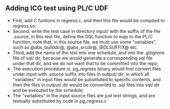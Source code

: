 ## Adding ICG test using PL/C UDF
* First, add C funtions in regress.c, and then this file would be compiled to regress.so;
* Second, write the test case in directory input/ with the suffix of the file .source, in this test file, define the SQL function to map to the PL/C function; note that, in this source file, we must use some "variables", such as @abs_builddir@, @abs_srcdir@, @DLSUFFIX@ etc.
* Third, add the name of the test into one schedule, and into the .gitignore file of sql/ dir, because we would generate a corresponding sql file under that dir, and we do not want that to be committed into the repo;
* The execution procedure is: pg_regress binary would first convert files under input with .source suffix into files in output/ dir, in which all "variables" in input files would be substituted to specific contents, and then the files in output/ dir would be converted to .sql files into sql/ dir and be executed by the schedule;
* The "variables" in the input source files are just text strings, and are textually substituted  by code in pg_regress.c